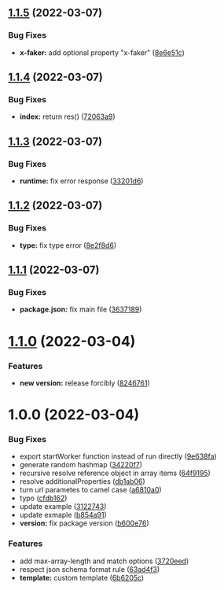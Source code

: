## [1.1.5](https://github.com/schiughi/openapi-to-msw/compare/1.1.4...1.1.5) (2022-03-07)


### Bug Fixes

* **x-faker:** add optional property "x-faker" ([8e6e51c](https://github.com/schiughi/openapi-to-msw/commit/8e6e51c55b925bfe859b9b37c718ff504d461d5c))

## [1.1.4](https://github.com/schiughi/openapi-to-msw/compare/1.1.3...1.1.4) (2022-03-07)


### Bug Fixes

* **index:** return res() ([72063a9](https://github.com/schiughi/openapi-to-msw/commit/72063a96a015ef9cd7c5b9b6d10134c634774954))

## [1.1.3](https://github.com/schiughi/openapi-to-msw/compare/1.1.2...1.1.3) (2022-03-07)


### Bug Fixes

* **runtime:** fix error response ([33201d6](https://github.com/schiughi/openapi-to-msw/commit/33201d63c6c10b45638040b556bcfd8db0bdbcd9))

## [1.1.2](https://github.com/schiughi/openapi-to-msw/compare/1.1.1...1.1.2) (2022-03-07)


### Bug Fixes

* **type:** fix type error ([8e2f8d6](https://github.com/schiughi/openapi-to-msw/commit/8e2f8d653ff70b6b16b5dacf61aa60cf81c5b78a))

## [1.1.1](https://github.com/schiughi/openapi-to-msw/compare/1.1.0...1.1.1) (2022-03-07)


### Bug Fixes

* **package.json:** fix main file ([3637189](https://github.com/schiughi/openapi-to-msw/commit/363718926bd689379df82055b74404d0992cb3b2))

# [1.1.0](https://github.com/schiughi/openapi-to-msw/compare/1.0.0...1.1.0) (2022-03-04)


### Features

* **new version:** release forcibly ([8246761](https://github.com/schiughi/openapi-to-msw/commit/8246761c638cf7f80738d64e85574ac2e7093387))

# 1.0.0 (2022-03-04)


### Bug Fixes

* export startWorker function instead of run directly ([9e638fa](https://github.com/schiughi/msw-auto-mock/commit/9e638fa8896a717e4dbaaa342fe26c2113afde18))
* generate random hashmap ([34220f7](https://github.com/schiughi/msw-auto-mock/commit/34220f7456d4fabe6b095590a67a44d96e17a85b))
* recursive resolve reference object in array items ([64f9195](https://github.com/schiughi/msw-auto-mock/commit/64f919575a8dcf5e5849e5be0ee217142cbb4c20))
* resolve additionalProperties ([db1ab06](https://github.com/schiughi/msw-auto-mock/commit/db1ab066db461b06e771674a429f0e51b1f6a0b5))
* turn url parametes to camel case ([a6810a0](https://github.com/schiughi/msw-auto-mock/commit/a6810a0746a95e7832b024ad9e8e6e6433915496))
* typo ([cfdb162](https://github.com/schiughi/msw-auto-mock/commit/cfdb1629211f70440d4afb83b8d47815dd05cb13))
* update example ([3122743](https://github.com/schiughi/msw-auto-mock/commit/31227438c0ff438aeb339a0bbc433f86845a4503))
* update exmaple ([b854a91](https://github.com/schiughi/msw-auto-mock/commit/b854a91f1256b42c74050b65438ed97668961abe))
* **version:** fix package version ([b600e76](https://github.com/schiughi/msw-auto-mock/commit/b600e767bab019de15a508e3ef0582bc989df69e))


### Features

* add max-array-length and match options ([3720eed](https://github.com/schiughi/msw-auto-mock/commit/3720eedb11a4a871b4a342623726f39e1de00a55))
* respect json schema format rule ([63ad4f3](https://github.com/schiughi/msw-auto-mock/commit/63ad4f3c30a14e65b2a729787800662000f61d35))
* **template:** custom template ([6b6205c](https://github.com/schiughi/msw-auto-mock/commit/6b6205c6a84da6c6a8995cfaf8d45cdfffe04db1))
